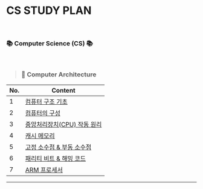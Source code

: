 #  CS STUDY PLAN 

<br>

###  📚 **Computer Science (CS)**  📚

<br>

> ###   🧠  Computer Architecture


|No.|Content|
| ------ | ------ |
|1| [ 컴퓨터 구조 기초 ](컴퓨터구조/1_기초.md) |
|2| [ 컴퓨터의 구성 ](컴퓨터구조/2_구성.md) |
|3| [ 중앙처리장치(CPU) 작동 원리 ](3_CPU작동원리.md) |
|4| [ 캐시 메모리 ](컴퓨터구조/4_캐시메모리.md) |
|5| [ 고정 소수점 & 부동 소수점 ](컴퓨터구조/5_소수점.md) |
|6| [ 패리티 비트 & 해밍 코드 ](컴퓨터구조/6_패리티비트-해밍코드.md) |
|7| [ ARM 프로세서 ](컴퓨터구조/7_ARM프로세서.md) |
---


